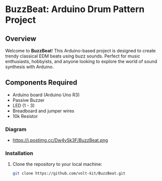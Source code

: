 # BuzzBeat: Arduino Drum Pattern Project

## Overview

Welcome to **BuzzBeat**! This Arduino-based project is designed to create trendy classical EDM beats using buzz sounds. Perfect for music enthusiasts, hobbyists, and anyone looking to explore the world of sound synthesis with Arduino.

## Components Required

- Arduino board (Arduino Uno R3)
- Passive Buzzer
- LED (1 - 3)
- Breadboard and jumper wires
- 10k Resistor

### Diagram 
- https://i.postimg.cc/Dw4vSk3F/BuzzBeat.png

### Installation

1. Clone the repository to your local machine:
   ```bash
   git clone https://github.com/volt-kit/BuzzBeat.git
